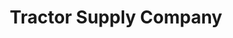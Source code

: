 ---
title: "Tractor Supply Company"
url: /christiansburg/tractor-supply-company/
shop: Dorfladen
---
